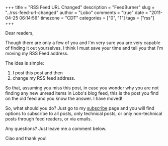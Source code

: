 +++
title = "RSS Feed URL Changed"
description = "FeedBurner"
slug = "../rss-feed-url-changed"
author = "Lobo"
comments = "true"
date = "2011-04-25 06:14:56"
timezone = "CDT"
categories = ["0", "1"]
tags = ["rss"]
+++

Dear readers,

Though there are only a few of you and I'm very sure you are very capable of finding it out yourselves, I think I must save your time and tell you that I'm moving my RSS Feed address.

The idea is simple:

1. I post this post and then  
1. change my RSS feed address.  

So that, assuming you miss this post, in case you wonder why you are not finding any new unread items in Lobo's blog feed, this is the post you find on the old feed and you know the answer. I have moved!

So, what should you do? Just go to my [subscribe](/subscribe/) page and you will find options to subscribe to all posts, only technical posts, or only non-technical posts through feed readers, or via emails.

Any questions? Just leave me a comment below.

Ciao and thank you!
